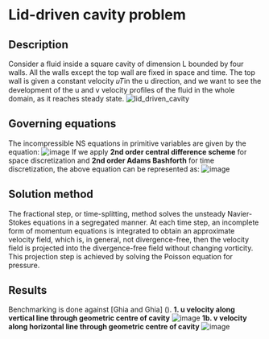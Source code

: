 # Lid-driven cavity problem

## Description
Consider a fluid inside a square cavity of dimension L bounded by four walls. All the walls except the top wall are fixed in space and time. The top wall is given a constant velocity 𝑢𝑇in the u direction, and we 
want to see the development of the u and v velocity profiles of the fluid in the whole domain, as it reaches steady state.
![lid_driven_cavity](https://github.com/nilot-pal/Lid-driven-cavity/assets/72824334/382fa46b-ac14-42aa-8618-fbe46c894d83)

## Governing equations
The incompressible NS equations in primitive variables are given by the equation:
![image](https://github.com/nilot-pal/Lid-driven-cavity/assets/72824334/6ca38f37-3876-4d27-a556-e275df0f5f29)
If we apply **2nd order central difference scheme** for space discretization and **2nd order Adams Bashforth** for time discretization, the above equation can be represented as:
![image](https://github.com/nilot-pal/Lid-driven-cavity/assets/72824334/433b7301-b720-4bbf-bf70-8c844fd90776)

## Solution method
The fractional step, or time-splitting, method solves the unsteady Navier-Stokes equations in a segregated manner. At each time step, an incomplete form of momentum equations is integrated to obtain an approximate velocity field, which is, in general, not divergence-free, then the velocity field is projected into the divergence-free field without changing vorticity. This projection step is achieved by solving the Poisson equation for pressure.

## Results
Benchmarking is done against [Ghia and Ghia] ().
**1. u velocity along vertical line through geometric centre of cavity**
![image](https://github.com/nilot-pal/Lid-driven-cavity/assets/72824334/f7b1d83b-5d50-4fd2-b818-5e9318253dd8)
**1b. v velocity along horizontal line through geometric centre of cavity**
![image](https://github.com/nilot-pal/Lid-driven-cavity/assets/72824334/867552d2-42df-46fe-9c01-5fb507c7a974)





